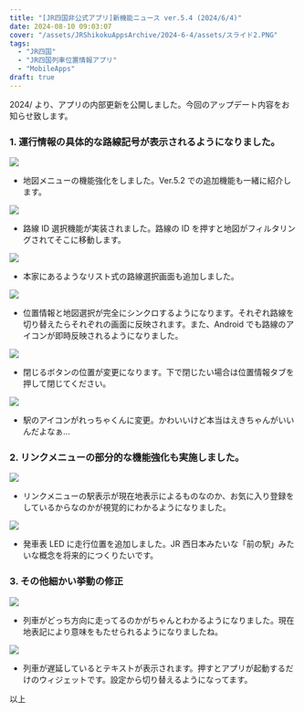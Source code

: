 ```yaml
---
title: "[JR四国非公式アプリ]新機能ニュース ver.5.4 (2024/6/4)"
date: 2024-08-10 09:03:07
cover: "/assets/JRShikokuAppsArchive/2024-6-4/assets/スライド2.PNG"
tags:
  - "JR四国"
  - "JR四国列車位置情報アプリ"
  - "MobileApps"
draft: true
---
```


2024/ より、アプリの内部更新を公開しました。今回のアップデート内容をお知らせ致します。

### **1\. 運行情報の具体的な路線記号が表示されるようになりました。**

![](/assets/JRShikokuAppsArchive/2024-6-4/assets/スライド2.PNG)

- 地図メニューの機能強化をしました。Ver.5.2 での追加機能も一緒に紹介します。

![](/assets/JRShikokuAppsArchive/2024-6-4/assets/スライド3.PNG)

- 路線 ID 選択機能が実装されました。路線の ID を押すと地図がフィルタリングされてそこに移動します。

![](/assets/JRShikokuAppsArchive/2024-6-4/assets/スライド4.PNG)

- 本家にあるようなリスト式の路線選択画面も追加しました。

![](/assets/JRShikokuAppsArchive/2024-6-4/assets/スライド5.PNG)

- 位置情報と地図選択が完全にシンクロするようになります。それぞれ路線を切り替えたらそれぞれの画面に反映されます。また、Android でも路線のアイコンが即時反映されるようになりました。

![](/assets/JRShikokuAppsArchive/2024-6-4/assets/スライド6.PNG)

- 閉じるボタンの位置が変更になります。下で閉じたい場合は位置情報タブを押して閉じてください。

![](/assets/JRShikokuAppsArchive/2024-6-4/assets/スライド7.PNG)

- 駅のアイコンがれっちゃくんに変更。かわいいけど本当はえきちゃんがいいんだよなぁ...

### **2\. リンクメニューの部分的な機能強化も実施しました。**

![](/assets/JRShikokuAppsArchive/2024-6-4/assets/スライド8.PNG)

- リンクメニューの駅表示が現在地表示によるものなのか、お気に入り登録をしているからなのかが視覚的にわかるようになりました。

![](/assets/JRShikokuAppsArchive/2024-6-4/assets/スライド9.PNG)

- 発車表 LED に走行位置を追加しました。JR 西日本みたいな「前の駅」みたいな概念を将来的につくりたいです。

### **3\. その他細かい挙動の修正**

![](/assets/JRShikokuAppsArchive/2024-6-4/assets/スライド10.PNG)

- 列車がどっち方向に走ってるのかがちゃんとわかるようになりました。現在地表記により意味をもたせられるようになりましたね。

![](/assets/JRShikokuAppsArchive/2024-6-4/assets/スライド11.PNG)

- 列車が遅延しているとテキストが表示されます。押すとアプリが起動するだけのウィジェットです。設定から切り替えるようになってます。

以上

